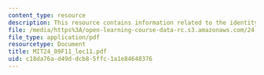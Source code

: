 ```yaml
---
content_type: resource
description: This resource contains information related to the identity theory.
file: /media/https%3A/open-learning-course-data-rc.s3.amazonaws.com/24-09-minds-and-machines-fall-2011/c18da76ad49ddcb85ffc1a1e84648376_MIT24_09F11_lec11.pdf
file_type: application/pdf
resourcetype: Document
title: MIT24_09F11_lec11.pdf
uid: c18da76a-d49d-dcb8-5ffc-1a1e84648376
---
```


